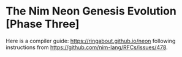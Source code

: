 # The Nim Neon Genesis Evolution [Phase Three]

Here is a compiler guide: https://ringabout.github.io/neon following instructions from https://github.com/nim-lang/RFCs/issues/478.
